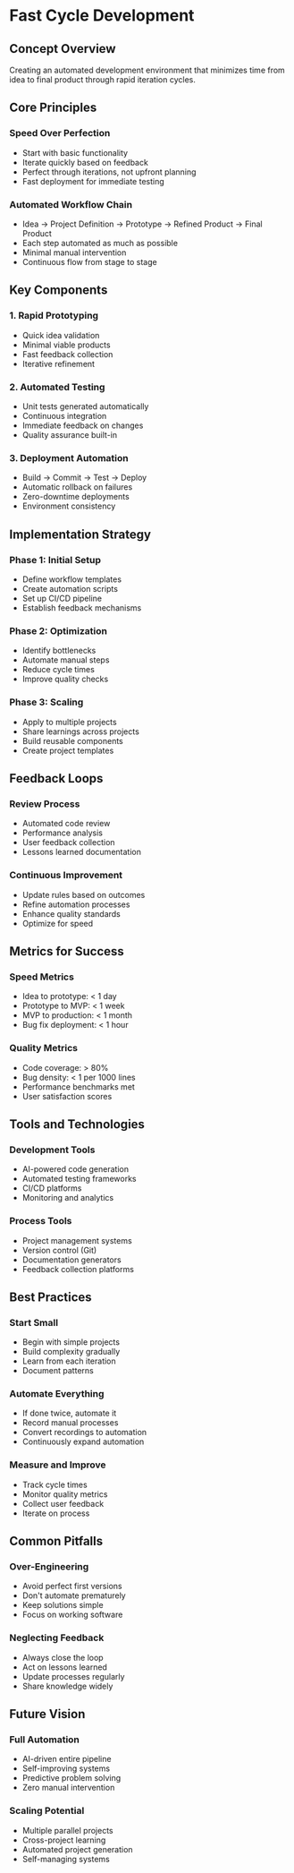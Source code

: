 # Fast Cycle Development

## Concept Overview
Creating an automated development environment that minimizes time from idea to final product through rapid iteration cycles.

## Core Principles

### Speed Over Perfection
- Start with basic functionality
- Iterate quickly based on feedback
- Perfect through iterations, not upfront planning
- Fast deployment for immediate testing

### Automated Workflow Chain
- Idea → Project Definition → Prototype → Refined Product → Final Product
- Each step automated as much as possible
- Minimal manual intervention
- Continuous flow from stage to stage

## Key Components

### 1. Rapid Prototyping
- Quick idea validation
- Minimal viable products
- Fast feedback collection
- Iterative refinement

### 2. Automated Testing
- Unit tests generated automatically
- Continuous integration
- Immediate feedback on changes
- Quality assurance built-in

### 3. Deployment Automation
- Build → Commit → Test → Deploy
- Automatic rollback on failures
- Zero-downtime deployments
- Environment consistency

## Implementation Strategy

### Phase 1: Initial Setup
- Define workflow templates
- Create automation scripts
- Set up CI/CD pipeline
- Establish feedback mechanisms

### Phase 2: Optimization
- Identify bottlenecks
- Automate manual steps
- Reduce cycle times
- Improve quality checks

### Phase 3: Scaling
- Apply to multiple projects
- Share learnings across projects
- Build reusable components
- Create project templates

## Feedback Loops

### Review Process
- Automated code review
- Performance analysis
- User feedback collection
- Lessons learned documentation

### Continuous Improvement
- Update rules based on outcomes
- Refine automation processes
- Enhance quality standards
- Optimize for speed

## Metrics for Success

### Speed Metrics
- Idea to prototype: < 1 day
- Prototype to MVP: < 1 week
- MVP to production: < 1 month
- Bug fix deployment: < 1 hour

### Quality Metrics
- Code coverage: > 80%
- Bug density: < 1 per 1000 lines
- Performance benchmarks met
- User satisfaction scores

## Tools and Technologies

### Development Tools
- AI-powered code generation
- Automated testing frameworks
- CI/CD platforms
- Monitoring and analytics

### Process Tools
- Project management systems
- Version control (Git)
- Documentation generators
- Feedback collection platforms

## Best Practices

### Start Small
- Begin with simple projects
- Build complexity gradually
- Learn from each iteration
- Document patterns

### Automate Everything
- If done twice, automate it
- Record manual processes
- Convert recordings to automation
- Continuously expand automation

### Measure and Improve
- Track cycle times
- Monitor quality metrics
- Collect user feedback
- Iterate on process

## Common Pitfalls

### Over-Engineering
- Avoid perfect first versions
- Don't automate prematurely
- Keep solutions simple
- Focus on working software

### Neglecting Feedback
- Always close the loop
- Act on lessons learned
- Update processes regularly
- Share knowledge widely

## Future Vision

### Full Automation
- AI-driven entire pipeline
- Self-improving systems
- Predictive problem solving
- Zero manual intervention

### Scaling Potential
- Multiple parallel projects
- Cross-project learning
- Automated project generation
- Self-managing systems